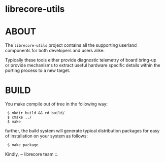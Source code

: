 librecore-utils
===============

ABOUT
=====

The ```librecore-utils``` project contains all the supporting
userland components for both developers and users alike.

Typically these tools either provide diagnostic telemetry of
board bring-up or provide mechanisms to extract useful
hardware specific details within the porting process to a
new target.

BUILD
=====

You make compile out of tree in the following way:

```
 $ mkdir build && cd build/
 $ cmake ../
 $ make
```

further, the build system will generate typical distribution
packages for easy of installation on your system as follows:

```
 $ make package
```

Kindly,
 ~ librecore team ::.
